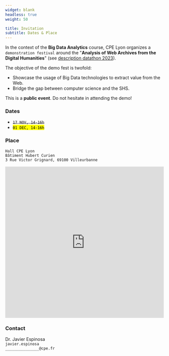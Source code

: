 ```yaml
---
widget: blank
headless: true
weight: 50

title: Invitation
subtitle: Dates & Place
---
```


In the context of the **Big Data Analytics** course, CPE Lyon organizes a `demonstration festival` around the "**Analysis of Web Archives from the Digital Humanities**" (see [description datathon 2023](big-data-analytics/events/datathon/description/)).

The objective of the demo fest is twofold:

* Showcase the usage of Big Data technologies to extract value from the Web.
* Bridge the gap between computer science and the SHS.

This is a **public event**. Do not hesitate in attending the demo! 
 
 ### Dates

* ~~`17 NOV, 14-16h`~~
* <mark>`01 DEC, 14-16h`</mark>


### Place

`Hall CPE Lyon`  
`Bâtiment Hubert Curien`  
`3 Rue Victor Grignard, 69100 Villeurbanne`

<iframe 
    width="100%" 
    height="480" 
    frameborder="0" style="border:0;" 
    loading="lazy" 
    referrerpolicy="no-referrer-when-downgrade"    
    src="https://www.google.com/maps/embed?pb=!1m14!1m8!1m3!1d11129.411037041658!2d4.8697515!3d45.7841601!3m2!1i1024!2i768!4f13.1!3m3!1m2!1s0x47f4ea977b847259%3A0x9efbb71d73134a76!2sCPE%20Lyon!5e0!3m2!1sen!2sfr!4v1699529712202!5m2!1sen!2sfr"
    allowfullscreen>
</iframe>


 ### Contact

Dr. Javier Espinosa  
`javier.espinosa`  
`_______________@cpe.fr`
